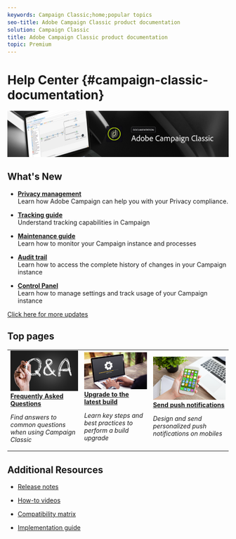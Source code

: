 ```yaml
---
keywords: Campaign Classic;home;popular topics
seo-title: Adobe Campaign Classic product documentation
solution: Campaign Classic
title: Adobe Campaign Classic product documentation
topic: Premium
---
```


# Help Center {#campaign-classic-documentation}

![](platform/using/assets/banner_acc_doc.jpg) 

## What's New

* **[Privacy management](https://helpx.adobe.com/campaign/kb/campaign-privacy.html)**<br/>
Learn how Adobe Campaign can help you with your Privacy compliance.

* **[Tracking guide](https://helpx.adobe.com/campaign/kb/acc-tracking.html)**<br/>
Understand tracking capabilities in Campaign

* **[Maintenance guide](https://helpx.adobe.com/campaign/kb/acc-maintenance.html)**<br/>
Learn how to monitor your Campaign instance and processes

* **[Audit trail](production/using/audit-trail.md)**<br/>
Learn how to access the complete history of changes in your Campaign instance

* **[Control Panel](https://helpx.adobe.com/campaign/kb/control-panel.html)**<br/>
Learn how to manage settings and track usage of your Campaign instance

[Click here for more updates](/help/rn/using/documentation-updates.md)

## Top pages

<table>
<tr>
  <td>
    <a href="platform/using/common-questions.md">
      <img alt="FAQ" src="platform/using/assets/FAQ.png"/>
    </a>
    <div>
      <a href="platform/using/common-questions.md">
    <strong>Frequently Asked Questions</strong>
    </a>
    </div>
    <p>
    <em>Find answers to common questions when using Campaign Classic</em>
    <p>
  </td>
   <td>
    <a href="https://docs.campaign.adobe.com/doc/AC/getting_started/EN/buildUpgrade.html">
      <img alt="Build Upgrade" src="platform/using/assets/upgrade.png" />
    </a>
    <div>
      <a href="https://docs.campaign.adobe.com/doc/AC/getting_started/EN/buildUpgrade.html">
    <strong>Upgrade to the latest build</strong>
    </a>
    </div>
    <p>
    <em>Learn key steps and best practices to perform a build upgrade</em>
    <p>
  </td>
  <td>
    <a href="delivery/using/creating-notifications.md">
       <img alt="Push notifications" src="platform/using/assets/push.png" />
    </a>
    <div>
       <a href="delivery/using/creating-notifications.md">
    <strong>Send push notifications</strong>
    </a>
    </div>
    <p>
    <em>Design and send personalized push notifications on mobiles</em>
    <p>
  </td>
</tr>
</table>


## Additional Resources

* [Release notes](/help/rn/using/about-release-notes.md)

* [How-to videos](https://docs.adobe.com/content/help/en/campaign-learn/campaign-classic-tutorials/overview.html)

* [Compatibility matrix](https://helpx.adobe.com/campaign/kb/compatibility-matrix.html)

* [Implementation guide](https://helpx.adobe.com/campaign/kb/acc-implementation.html)
